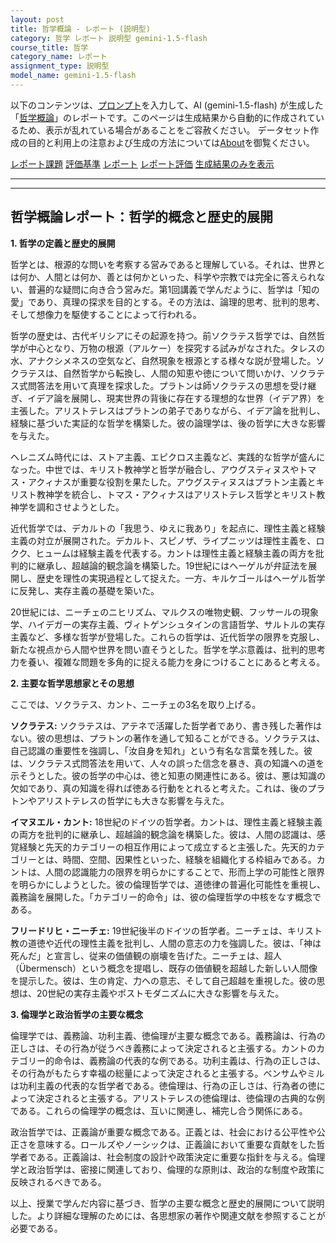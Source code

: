 ```yaml
---
layout: post
title: 哲学概論 - レポート (説明型)
category: 哲学 レポート 説明型 gemini-1.5-flash
course_title: 哲学
category_name: レポート
assignment_type: 説明型
model_name: gemini-1.5-flash
---
```


以下のコンテンツは、[プロンプト](https://github.com/takedatoshiyuki/synthetic_assignments/tree/main/generated/哲学/gemini-1.5-flash/prompt_レポート-説明型.md)を入力して、AI (gemini-1.5-flash) が生成した「[哲学概論](/contents/哲学/)」のレポートです。このページは生成結果から自動的に作成されているため、表示が乱れている場合があることをご容赦ください。
データセット作成の目的と利用上の注意および生成の方法については[About](/About)を御覧ください。

[レポート課題](../レポート課題-説明型)
[評価基準](../評価基準-説明型)
[レポート](../レポート-説明型)
[レポート評価](../レポート評価-説明型)
[生成結果のみを表示](https://github.com/takedatoshiyuki/synthetic_assignments/tree/main/generated/哲学/gemini-1.5-flash/レポート-説明型.md)
  

***
***
  
## 哲学概論レポート：哲学的概念と歴史的展開

**1. 哲学の定義と歴史的展開**

哲学とは、根源的な問いを考察する営みであると理解している。それは、世界とは何か、人間とは何か、善とは何かといった、科学や宗教では完全に答えられない、普遍的な疑問に向き合う営みだ。第1回講義で学んだように、哲学は「知の愛」であり、真理の探求を目的とする。その方法は、論理的思考、批判的思考、そして想像力を駆使することによって行われる。

哲学の歴史は、古代ギリシアにその起源を持つ。前ソクラテス哲学では、自然哲学が中心となり、万物の根源（アルケー）を探究する試みがなされた。タレスの水、アナクシメネスの空気など、自然現象を根源とする様々な説が登場した。ソクラテスは、自然哲学から転換し、人間の知恵や徳について問いかけ、ソクラテス式問答法を用いて真理を探求した。プラトンは師ソクラテスの思想を受け継ぎ、イデア論を展開し、現実世界の背後に存在する理想的な世界（イデア界）を主張した。アリストテレスはプラトンの弟子でありながら、イデア論を批判し、経験に基づいた実証的な哲学を構築した。彼の論理学は、後の哲学に大きな影響を与えた。

ヘレニズム時代には、ストア主義、エピクロス主義など、実践的な哲学が盛んになった。中世では、キリスト教神学と哲学が融合し、アウグスティヌスやトマス・アクィナスが重要な役割を果たした。アウグスティヌスはプラトン主義とキリスト教神学を統合し、トマス・アクィナスはアリストテレス哲学とキリスト教神学を調和させようとした。

近代哲学では、デカルトの「我思う、ゆえに我あり」を起点に、理性主義と経験主義の対立が展開された。デカルト、スピノザ、ライプニッツは理性主義を、ロクク、ヒュームは経験主義を代表する。カントは理性主義と経験主義の両方を批判的に継承し、超越論的観念論を構築した。19世紀にはヘーゲルが弁証法を展開し、歴史を理性の実現過程として捉えた。一方、キルケゴールはヘーゲル哲学に反発し、実存主義の基礎を築いた。

20世紀には、ニーチェのニヒリズム、マルクスの唯物史観、フッサールの現象学、ハイデガーの実存主義、ヴィトゲンシュタインの言語哲学、サルトルの実存主義など、多様な哲学が登場した。これらの哲学は、近代哲学の限界を克服し、新たな視点から人間や世界を問い直そうとした。哲学を学ぶ意義は、批判的思考力を養い、複雑な問題を多角的に捉える能力を身につけることにあると考える。


**2. 主要な哲学思想家とその思想**

ここでは、ソクラテス、カント、ニーチェの3名を取り上げる。

**ソクラテス:** ソクラテスは、アテネで活躍した哲学者であり、書き残した著作はない。彼の思想は、プラトンの著作を通して知ることができる。ソクラテスは、自己認識の重要性を強調し、「汝自身を知れ」という有名な言葉を残した。彼は、ソクラテス式問答法を用いて、人々の誤った信念を暴き、真の知識への道を示そうとした。彼の哲学の中心は、徳と知恵の関連性にある。彼は、悪は知識の欠如であり、真の知識を得れば徳ある行動をとれると考えた。これは、後のプラトンやアリストテレスの哲学にも大きな影響を与えた。

**イマヌエル・カント:** 18世紀のドイツの哲学者。カントは、理性主義と経験主義の両方を批判的に継承し、超越論的観念論を構築した。彼は、人間の認識は、感覚経験と先天的カテゴリーの相互作用によって成立すると主張した。先天的カテゴリーとは、時間、空間、因果性といった、経験を組織化する枠組みである。カントは、人間の認識能力の限界を明らかにすることで、形而上学の可能性と限界を明らかにしようとした。彼の倫理哲学では、道徳律の普遍化可能性を重視し、義務論を展開した。「カテゴリー的命令」は、彼の倫理哲学の中核をなす概念である。

**フリードリヒ・ニーチェ:** 19世紀後半のドイツの哲学者。ニーチェは、キリスト教の道徳や近代の理性主義を批判し、人間の意志の力を強調した。彼は、「神は死んだ」と宣言し、従来の価値観の崩壊を告げた。ニーチェは、超人（Übermensch）という概念を提唱し、既存の価値観を超越した新しい人間像を提示した。彼は、生の肯定、力への意志、そして自己超越を重視した。彼の思想は、20世紀の実存主義やポストモダニズムに大きな影響を与えた。


**3. 倫理学と政治哲学の主要な概念**

倫理学では、義務論、功利主義、徳倫理が主要な概念である。義務論は、行為の正しさは、その行為が従うべき義務によって決定されると主張する。カントのカテゴリー的命令は、義務論の代表的な例である。功利主義は、行為の正しさは、その行為がもたらす幸福の総量によって決定されると主張する。ベンサムやミルは功利主義の代表的な哲学者である。徳倫理は、行為の正しさは、行為者の徳によって決定されると主張する。アリストテレスの徳倫理は、徳倫理の古典的な例である。これらの倫理学の概念は、互いに関連し、補完し合う関係にある。

政治哲学では、正義論が重要な概念である。正義とは、社会における公平性や公正さを意味する。ロールズやノーシックは、正義論において重要な貢献をした哲学者である。正義論は、社会制度の設計や政策決定に重要な指針を与える。倫理学と政治哲学は、密接に関連しており、倫理的な原則は、政治的な制度や政策に反映されるべきである。


以上、授業で学んだ内容に基づき、哲学の主要な概念と歴史的展開について説明した。より詳細な理解のためには、各思想家の著作や関連文献を参照することが必要である。
